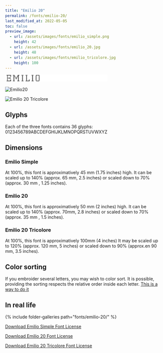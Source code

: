 ```yaml
---
title: "Emilio 20"
permalink: /fonts/emilio-20/
last_modified_at: 2022-05-05
toc: false
preview_image:
  - url: /assets/images/fonts/emilio_simple.png
    height: 42 
  - url: /assets/images/fonts/emilio_20.jpg
    height: 48
  - url: /assets/images/fonts/emilio_tricolore.jpg
    height: 100  
---
```


<img 
     src="/assets/images/fonts/emilio_simple.png"
     alt="Emilio20" height="22">

<img 
     src="/assets/images/fonts/emilio_20.jpg"
     alt="Emilio20" height="24">
     
<img 
     src="/assets/images/fonts/emilio_tricolore.jpg"
     alt="Emilio 20 Tricolore" height="50">

## Glyphs
Each of the three fonts contains 36 glyphs:
0123456789ABCDEFGHIJKLMNOPQRSTUVWXYZ

## Dimensions

###  Emilio Simple

At 100%, this font is approximatively  45 mm (1.75 inches) high.
It can be scaled up to  140% (approx. 65 mm, 2.5 inches)  or scaled down to 70% (approx. 30 mm , 1.25 inches).


###  Emilio 20

At 100%, this font is approximatively  50 mm (2 inches) high.
It can be scaled up to  140% (approx. 70mm, 2.8 inches)  or scaled  down to 70% (approx. 35 mm , 1.5 inches).

### Emilio 20 Tricolore

At 100%, this font is approximatively 100mm (4 inches)
It may be scaled  up to 120% (approx. 120 mm, 5 inches) or scaled down to 90% (approx.en 90 mm, 3.5 inches).


## Color sorting
If you embroider several letters, you may wish to color sort. It is possible, providing the sorting respects the relative order inside each letter. [This is a way to do it](https://inkstitch.org/en/docs/lettering/#color-sorting)

## In real life
{% include folder-galleries path="fonts/emilio-20/" %}

[Download Emilio Simple Font License](https://github.com/inkstitch/inkstitch/tree/main/fonts/emilio_simple/LICENSE)

[Download Emilio 20 Font License](https://github.com/inkstitch/inkstitch/tree/main/fonts/emilio_20/LICENSE)

[Download Emilio 20 Tricolore Font License](https://github.com/inkstitch/inkstitch/tree/main/fonts/emilio_20_tricolore/LICENSE)


